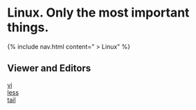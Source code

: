 # Linux. Only the most important things.
{% include nav.html content=" > Linux" %}
## Viewer and Editors
[vi](vi.md)  
[less](less.md)  
[tail](tail.md)